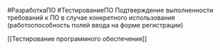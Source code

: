 #РазработкаПО #ТестированиеПО 
Подтверждение выполненности требований к ПО в случае конкретного использования (работоспособность полей ввода на форме регистрации)

[[Тестирование программного обеспечения]]